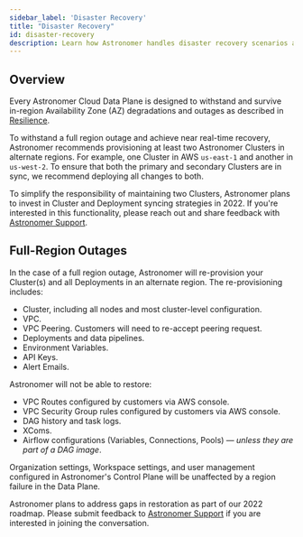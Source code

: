 ```yaml
---
sidebar_label: 'Disaster Recovery'
title: "Disaster Recovery"
id: disaster-recovery
description: Learn how Astronomer handles disaster recovery scenarios and how to best prepare your environment.
---
```


## Overview

Every Astronomer Cloud Data Plane is designed to withstand and survive in-region Availability Zone (AZ) degradations and outages as described in [Resilience](resilience.md).

To withstand a full region outage and achieve near real-time recovery, Astronomer recommends provisioning at least two Astronomer Clusters in alternate regions. For example, one Cluster in AWS `us-east-1` and another in `us-west-2`. To ensure that both the primary and secondary Clusters are in sync, we recommend deploying all changes to both.

To simplify the responsibility of maintaining two Clusters, Astronomer plans to invest in Cluster and Deployment syncing strategies in 2022. If you're interested in this functionality, please reach out and share feedback with [Astronomer Support](https://support.astronomer.io/).

## Full-Region Outages

In the case of a full region outage, Astronomer will re-provision your Cluster(s) and all Deployments in an alternate region. The re-provisioning includes:

- Cluster, including all nodes and most cluster-level configuration.
- VPC.
- VPC Peering. Customers will need to re-accept peering request.
- Deployments and data pipelines.
- Environment Variables.
- API Keys.
- Alert Emails.

Astronomer will not be able to restore:

- VPC Routes configured by customers via AWS console.
- VPC Security Group rules configured by customers via AWS console.
- DAG history and task logs.
- XComs.
- Airflow configurations (Variables, Connections, Pools) *— unless they are part of a DAG image*.

Organization settings, Workspace settings, and user management configured in Astronomer's Control Plane will be unaffected by a region failure in the Data Plane.

Astronomer plans to address gaps in restoration as part of our 2022 roadmap. Please submit feedback to [Astronomer Support](https://support.astronomer.io/) if you are interested in joining the conversation.
